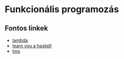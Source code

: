 # Funkcionális programozás

## Fontos linkek

- [lambda](https://lambda.inf.elte.hu)
- [learn you a haskell](https://learnyouahaskell.com/chapters)
- [tms](tms.inf.elte.hu)
